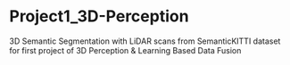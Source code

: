 # Project1_3D-Perception
 3D Semantic Segmentation with LiDAR scans from SemanticKITTI dataset for first project of 3D Perception & Learning Based Data Fusion 
